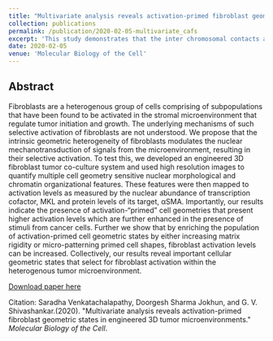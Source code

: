 ```yaml
---
title: "Multivariate analysis reveals activation-primed fibroblast geometric states in engineered 3D tumor microenvironments."
collection: publications
permalink: /publication/2020-02-05-multivariate_cafs
excerpt: 'This study demonstrates that the inter chromosomal contacts are crucial elements of transcription regulation.'
date: 2020-02-05
venue: 'Molecular Biology of the Cell'
---
```


## Abstract
Fibroblasts are a heterogenous group of cells comprising of subpopulations that have been found to be activated in the stromal microenvironment that regulate tumor initiation and growth. The underlying mechanisms of such selective activation of fibroblasts are not understood. We propose that the intrinsic geometric heterogeneity of fibroblasts modulates the nuclear mechanotransduction of signals from the microenvironment, resulting in their selective activation. To test this, we developed an engineered 3D fibroblast tumor co-culture system and used high resolution images to quantify multiple cell geometry sensitive nuclear morphological and chromatin organizational features. These features were then mapped to activation levels as measured by the nuclear abundance of transcription cofactor, MKL and protein levels of its target, αSMA. Importantly, our results indicate the presence of activation-“primed” cell geometries that present higher activation levels which are further enhanced in the presence of stimuli from cancer cells. Further we show that by enriching the population of activation-primed cell geometric states by either increasing matrix rigidity or micro-patterning primed cell shapes, fibroblast activation levels can be increased. Collectively, our results reveal important cellular geometric states that select for fibroblast activation within the heterogenous tumor microenvironment.

[Download paper here](https://www.molbiolcell.org/doi/abs/10.1091/mbc.E19-08-0420)

Citation: Saradha Venkatachalapathy, Doorgesh Sharma Jokhun, and G. V. Shivashankar.(2020). &quot;Multivariate analysis reveals activation-primed fibroblast geometric states in engineered 3D tumor microenvironments.&quot; <i>Molecular Biology of the Cell</i>.
